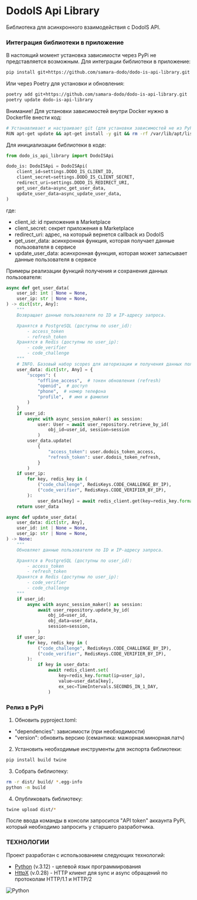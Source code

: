 # DodoIS Api Library

Библиотека для асинхронного взаимодействия с DodoIS API.

### Интеграция библиотеки в приложение

В настоящий момент установка зависимости через PyPi не представляется возможным.
Для интеграции библиотеки в приложение:

```bash
pip install git+https://github.com/samara-dodo/dodo-is-api-library.git
```

Или через Poetry для установки и обновления:
```bash
poetry add git+https://github.com/samara-dodo/dodo-is-api-library.git
poetry update dodo-is-api-library
```

Внимание! Для установки зависимостей внутри Docker нужно в Dockerfile внести код:
```bash
# Устанавливает и настраивает git (для установки зависимостей не из PyPi, а из git).
RUN apt-get update && apt-get install -y git && rm -rf /var/lib/apt/lists/*
```

Для инициализации библиотеки в коде:

```python
from dodo_is_api_library import DodoISApi

dodo_is: DodoISApi = DodoISApi(
    client_id=settings.DODO_IS_CLIENT_ID,
    client_secret=settings.DODO_IS_CLIENT_SECRET,
    redirect_uri=settings.DODO_IS_REDIRECT_URI,
    get_user_data=async_get_user_data,
    update_user_data=async_update_user_data,
)
```
где:
- client_id: id приложения в Marketplace
- client_secret: секрет приложения в Marketplace
- redirect_uri: адрес, на который вернется callback из DodoIS
- get_user_data: асинхронная функция, которая получает данные пользователя в сервисе
- update_user_data: асинхронная функция, которая может записывает данные пользователя в сервисе

Примеры реализации функций получения и сохранения данных пользователя:

```python
async def get_user_data(
    user_id: int | None = None,
    user_ip: str | None = None,
) -> dict[str, Any]:
    """
    Возвращает данные пользователя по ID и IP-адресу запроса.

    Хранятся в PostgreSQL (доступны по user_id):
        - access_token
        - refresh_token
    Хранятся в Redis (доступны по user_ip):
        - code_verifier
        - code_challenge
    """
    # INFO. Базовый набор scopes для авторизации и получения данных пользователя.
    user_data: dict[str, Any] = {
        "scopes": (
            "offline_access",  # токен обновления (refresh)
            "openid",  # доступ
            "phone",  # номер телефона
            "profile",  # имя и фамилия
        )
    }
    if user_id:
        async with async_session_maker() as session:
            user: User = await user_repository.retrieve_by_id(
                obj_id=user_id, session=session
            )
        user_data.update(
            {
                "access_token": user.dodois_token_access,
                "refresh_token": user.dodois_token_refresh,
            }
        )
    if user_ip:
        for key, redis_key in (
            ("code_challenge", RedisKeys.CODE_CHALLENGE_BY_IP),
            ("code_verifier", RedisKeys.CODE_VERIFIER_BY_IP),
        ):
            user_data[key] = await redis_client.get(key=redis_key.format(ip=user_ip))
    return user_data

async def update_user_data(
    user_data: dict[str, Any],
    user_id: int | None = None,
    user_ip: str | None = None,
) -> None:
    """
    Обновляет данные пользователя по ID и IP-адресу запроса.

    Хранятся в PostgreSQL (доступны по user_id):
        - access_token
        - refresh_token
    Хранятся в Redis (доступны по user_ip):
        - code_verifier
        - code_challenge
    """
    if user_id:
        async with async_session_maker() as session:
            await user_repository.update_by_id(
                obj_id=user_id,
                obj_data=user_data,
                session=session,
            )
    if user_ip:
        for key, redis_key in (
            ("code_challenge", RedisKeys.CODE_CHALLENGE_BY_IP),
            ("code_verifier", RedisKeys.CODE_VERIFIER_BY_IP),
        ):
            if key in user_data:
                await redis_client.set(
                    key=redis_key.format(ip=user_ip),
                    value=user_data[key],
                    ex_sec=TimeIntervals.SECONDS_IN_1_DAY,
                )
```

### Релиз в PyPi

1. Обновить pyproject.toml:

- "dependencies": зависимости (при необходимости)
- "version": обновить версию (семантика: мажорная.минорная.патч)

2. Установить необходимые инструменты для экспорта библиотеки:

```bash
pip install build twine
```

3. Собрать библиотеку:

```bash
rm -r dist/ build/ *.egg-info
python -m build
```

4. Опубликовать библиотеку:

```bash
twine upload dist/*
```

После ввода команды в консоли запросится "API token" аккаунта PyPi, который необходимо запросить у старшего разработчика.

### ТЕХНОЛОГИИ

Проект разработан с использованием следующих технологий:

- [Python] (v.3.12) - целевой язык программирования
- [HttpX] (v.0.28) - HTTP клиент для sync и async обращений по протоколам HTTP/1.1 и HTTP/2

![Python](https://img.shields.io/badge/python-3670A0?style=for-the-badge&logo=python&logoColor=ffdd54)

[Python]: <https://www.python.org/>
[HttpX]: <https://www.python-httpx.org/>
